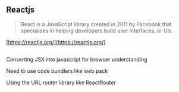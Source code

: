 ## Reactjs

> React is a JavaScript library created in 2011 by Facebook that specializes in helping developers build user interfaces, or UIs.

[https://reactjs.org/](https://reactjs.org/)

##

Converting JSX into javascript for browser understanding

Need to use code bundlers like web pack

Using the URL router library like ReactRouter
